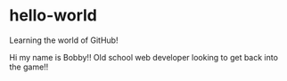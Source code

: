 hello-world
===========

Learning the world of GitHub!

Hi my name is Bobby!! Old school web developer looking to get back into the game!!
